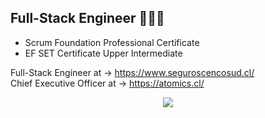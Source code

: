 ## Full-Stack Engineer 👨🏻‍💻 
* Scrum Foundation Professional Certificate 
* EF SET Certificate Upper Intermediate
                            
Full-Stack Engineer at → https://www.seguroscencosud.cl/                                          
Chief Executive Officer at → https://atomics.cl/                                                               
                                                                                                          
<p align="center">
  <a href="https://skillicons.dev">
    <img src="https://skillicons.dev/icons?i=git,kubernetes,docker,c,vim, javascript, typescript, react, node, springboot, java" />
  </a>
</p>
